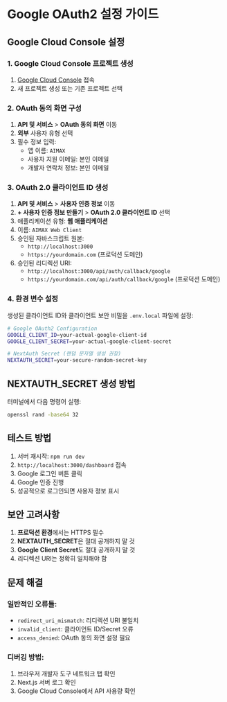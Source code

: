 # Google OAuth2 설정 가이드

## Google Cloud Console 설정

### 1. Google Cloud Console 프로젝트 생성
1. [Google Cloud Console](https://console.cloud.google.com/) 접속
2. 새 프로젝트 생성 또는 기존 프로젝트 선택

### 2. OAuth 동의 화면 구성
1. **API 및 서비스** > **OAuth 동의 화면** 이동
2. **외부** 사용자 유형 선택
3. 필수 정보 입력:
   - 앱 이름: `AIMAX`
   - 사용자 지원 이메일: 본인 이메일
   - 개발자 연락처 정보: 본인 이메일

### 3. OAuth 2.0 클라이언트 ID 생성
1. **API 및 서비스** > **사용자 인증 정보** 이동
2. **+ 사용자 인증 정보 만들기** > **OAuth 2.0 클라이언트 ID** 선택
3. 애플리케이션 유형: **웹 애플리케이션**
4. 이름: `AIMAX Web Client`
5. 승인된 자바스크립트 원본:
   - `http://localhost:3000`
   - `https://yourdomain.com` (프로덕션 도메인)
6. 승인된 리디렉션 URI:
   - `http://localhost:3000/api/auth/callback/google`
   - `https://yourdomain.com/api/auth/callback/google` (프로덕션 도메인)

### 4. 환경 변수 설정
생성된 클라이언트 ID와 클라이언트 보안 비밀을 `.env.local` 파일에 설정:

```bash
# Google OAuth2 Configuration
GOOGLE_CLIENT_ID=your-actual-google-client-id
GOOGLE_CLIENT_SECRET=your-actual-google-client-secret

# NextAuth Secret (랜덤 문자열 생성 권장)
NEXTAUTH_SECRET=your-secure-random-secret-key
```

## NEXTAUTH_SECRET 생성 방법

터미널에서 다음 명령어 실행:
```bash
openssl rand -base64 32
```

## 테스트 방법

1. 서버 재시작: `npm run dev`
2. `http://localhost:3000/dashboard` 접속
3. Google 로그인 버튼 클릭
4. Google 인증 진행
5. 성공적으로 로그인되면 사용자 정보 표시

## 보안 고려사항

1. **프로덕션 환경**에서는 HTTPS 필수
2. **NEXTAUTH_SECRET**은 절대 공개하지 말 것
3. **Google Client Secret**도 절대 공개하지 말 것
4. 리디렉션 URI는 정확히 일치해야 함

## 문제 해결

### 일반적인 오류들:
- `redirect_uri_mismatch`: 리디렉션 URI 불일치
- `invalid_client`: 클라이언트 ID/Secret 오류
- `access_denied`: OAuth 동의 화면 설정 필요

### 디버깅 방법:
1. 브라우저 개발자 도구 네트워크 탭 확인
2. Next.js 서버 로그 확인
3. Google Cloud Console에서 API 사용량 확인